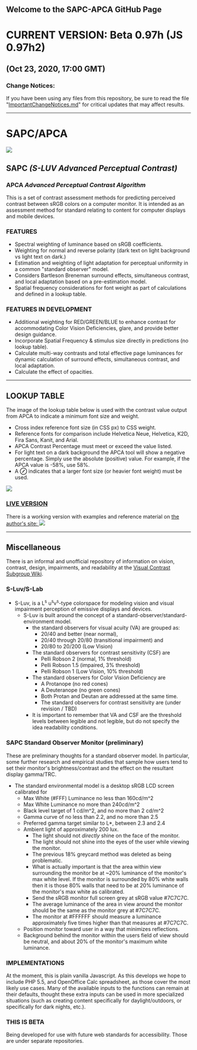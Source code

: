 ## Welcome to the SAPC-APCA GitHub Page

# CURRENT VERSION: Beta 0.97h (JS 0.97h2)
## (Oct 23, 2020, 17:00 GMT)
### Change Notices:
[ImportantChangeNotices.md]:ImportantChangeNotices.md

If you have been using any files from this repository, be sure to read the file "[ImportantChangeNotices.md]" for critical updates that may affect results.

-----

# SAPC/APCA
![](images/Myndex_eye_cielab.jpg)
## SAPC _(S-LUV Advanced Perceptual Contrast)_
### APCA _Advanced Perceptual Contrast Algorithm_


This is a set of contrast assessment methods for predicting perceived contrast between sRGB colors on a computer monitor. It is intended as an assessment method for standard relating to content for computer displays and mobile devices.

### FEATURES

* Spectral weighting of luminance based on sRGB coefficients.
* Weighting for normal and reverse polarity (dark text on light background vs light text on dark.)
* Estimation and weighting of light adaptation for perceptual uniformity in a common "standard observer" model.
* Considers Bartleson Breneman surround effects, simultaneous contrast, and local adaptation based on a pre-estimation model.
* Spatial frequency considerations for font weight as part of calculations and defined in a lookup table.

### FEATURES IN DEVELOPMENT
* Additional weighting for RED/GREEN/BLUE to enhance contrast for accommodating Color Vision Deficiencies, glare, and provide better design guidance.
* Incorporate Spatial Frequency & stimulus size directly in predictions (no lookup table).
* Calculate multi-way contrasts and total effective page luminances for dynamic calculation of surround effects, simultaneous contrast, and local adaptation.
* Calculate the effect of opacities.

----- 

## LOOKUP TABLE
The image of the lookup table below is used with the contrast value output from APCA to indicate a minimum font size and weight.

- Cross index reference font size (in CSS px) to CSS weight.
- Reference fonts for comparison include Helvetica Neue, Helvetica, K2D, Fira Sans, Kanit, and Arial.
- APCA Contrast Percentage must meet or exceed the value listed.
- For light text on a dark background the APCA tool will show a negative percentage. Simply use the absolute (positive) value. For example, if the APCA value is -58%, use 58%.
- A **⊘** indicates that a larger font size (or heavier font weight) must be used.

![](images/APCAlookupTable2020-10-11.png)


### [LIVE VERSION][SAPCsite]
There is a working version with examples and reference material on [the author's site:
![](images/APCAbetaPanel.png)][SAPCsite]

[SAPCsite]: https://www.myndex.com/SAPC/

           
-----
## Miscellaneous

There is an informal and unofficial repository of information on vision, contrast, design, impairments, and readability at the [Visual Contrast Subgroup Wiki].

[Visual Contrast Subgroup Wiki]:https://www.w3.org/WAI/GL/task-forces/silver/wiki/Visual_Contrast_of_Text_Subgroup

### S-Luv/S-Lab

* S-Luv, is a L<sup>s</sup> u<sup>s</sup>v<sup>s</sup>-type colorspace for modeling vision and visual impairment perception of emissive displays and devices. 
    * S-Luv is built around the concept of a standard-observer/standard-environment model.
        * the standard observers for visual acuity (VA) are grouped as: 
            * 20/40 and better (near normal), 
            * 20/40 through 20/80 (transitional impairment) and
            * 20/80 to 20/200 (Low Vision)
        * The standard observers for contrast sensitivity (CSF) are
            * Pelli Robson 2 (normal, 1% threshold)  
            * Pelli Robson 1.5 (impaired, 3% threshold)  
            * Pelli Robson 1 (Low Vision, 10% threshold)
        * The standard observers for Color Vision Deficiency are
            * A Protanope (no red cones)
            * A Deuteranope (no green cones)
            * Both Protan and Deutan are addressed at the same time.
            * The standard observers for contrast sensitivity are (under revision / TBD)
        * It is important to remember that VA and CSF are the threshold levels between legible and not legible, but do not specify the idea readability conditions.
 

### SAPC Standard Observer Monitor (preliminary)
These are preliminary thoughts for a standard observer model. In particular, some further research and empirical studies that sample how users tend to set their monitor's brightness/contrast and the effect on the resultant display gamma/TRC.

* The standard environmental model is a desktop sRGB LCD screen calibrated for 
   * Max White (#FFF) Luminance no less than 160cd/m^2 
   * Max White Luminance no more than 240cd/m^2 
   * Black level target of 1 cd/m^2, and no more than 2 cd/m^2
   * Gamma curve of no less than 2.2, and no more than 2.5
   * Preferred gamma target similar to L*, between 2.3 and 2.4
   * Ambient light of approximately 200 lux.
       * The light should not _directly_ shine on the face of the monitor.
       * The light should not shine into the eyes of the user while viewing the monitor.
       * The previous 18% greycard method was deleted as being problematic.
       * What is actually important is that the area within view surrounding the monitor be at ~20% luminance of the monitor's max white level. If the monitor is surrounded by 80% white walls then it is those 80% walls that need to be at 20% luminance of the monitor's max white as calibrated.
      * Send the sRGB monitor full screen grey at sRGB value #7C7C7C.
      * The average luminance of the area in view around the monitor should be the same as the monitor grey at #7C7C7C.
      * The monitor at #FFFFFF should measure a luminance approximately five times higher than that measures at #7C7C7C.
   * Position monitor toward user in a way that minimizes reflections.
   * Background behind the monitor within the users field of view should be neutral, and about 20% of the monitor's maximum white luminance.

### IMPLEMENTATIONS

At the moment, this is plain vanilla Javascript. As this develops we hope to include PHP 5.5, and OpenOffice Calc spreadsheet, as those cover the most likely use cases. Many of the available inputs to the functions can remain at their defaults, thought these extra inputs can be used in more specialized situations (such as creating content specifically for daylight/outdoors, or specifically for dark nights, etc.).

### THIS IS BETA
Being developed for use with future web standards for accessibility. Those are under separate repositories.
